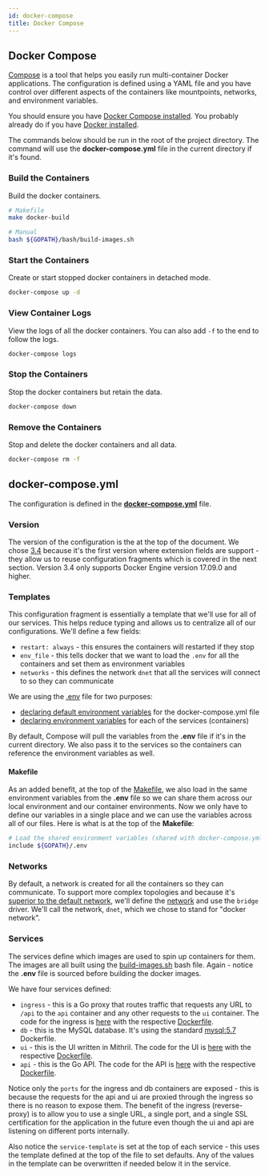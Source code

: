```yaml
---
id: docker-compose
title: Docker Compose
---
```


## Docker Compose

[Compose](https://docs.docker.com/compose/) is a tool that helps you easily run multi-container Docker applications. The configuration is defined using a YAML file and you have control over different aspects of the containers like mountpoints, networks, and environment variables.

You should ensure you have [Docker Compose installed](https://docs.docker.com/compose/install/). You probably already do if you have [Docker installed](https://www.docker.com/get-started).

The commands below should be run in the root of the project directory. The command will use the **docker-compose.yml** file in the current directory if it's found.

### Build the Containers

Build the docker containers.

```bash
# Makefile
make docker-build

# Manual
bash ${GOPATH}/bash/build-images.sh
```

### Start the Containers

Create or start stopped docker containers in detached mode.

```bash
docker-compose up -d
```

### View Container Logs

View the logs of all the docker containers. You can also add `-f` to the end to follow the logs.

```bash
docker-compose logs
```

### Stop the Containers

Stop the docker containers but retain the data.

```bash
docker-compose down
```

### Remove the Containers

Stop and delete the docker containers and all data.

```bash
docker-compose rm -f
```

## docker-compose.yml

The configuration is defined in the [**docker-compose.yml**](https://github.com/josephspurrier/gomithrilapp/blob/master/docker-compose.yml) file.

### Version

The version of the configuration is the at the top of the document. We chose [3.4](https://docs.docker.com/compose/compose-file/compose-versioning/#version-34) because it's the first version where extension fields are support - they allow us to reuse configuration fragments which is covered in the next section. Version 3.4 only supports Docker Engine version 17.09.0 and higher.

### Templates

This configuration fragment is essentially a template that we'll use for all of our services. This helps reduce typing and allows us to centralize all of our configurations. We'll define a few fields:

- `restart: always` - this ensures the containers will restarted if they stop
- `env_file` - this tells docker that we want to load the `.env` for all the containers and set them as environment variables
- `networks` - this defines the network `dnet` that all the services will connect to so they can communicate

We are using the [.env](https://github.com/josephspurrier/gomithrilapp/blob/master/.env) file for two purposes:
- [declaring default environment variables](https://docs.docker.com/compose/env-file/) for the docker-compose.yml file
- [declaring environment variables](https://docs.docker.com/compose/environment-variables/) for each of the services (containers)

By default, Compose will pull the variables from the **.env** file if it's in the current directory. We also pass it to the services so the containers can reference the environment variables as well.

#### Makefile

As an added benefit, at the top of the [Makefile](https://github.com/josephspurrier/gomithrilapp/blob/master/Makefile), we also load in the same environment variables from the **.env** file so we can share them across our local environment and our container environments. Now we only have to define our variables in a single place and we can use the variables across all of our files. Here is what is at the top of the **Makefile**:

```bash
# Load the shared environment variables (shared with docker-compose.yml).
include ${GOPATH}/.env
```

### Networks

By default, a network is created for all the containers so they can communicate. To support more complex topologies and because it's [superior to the default network](https://docs.docker.com/network/bridge/), we'll define the [network](https://docs.docker.com/compose/networking/) and use the `bridge` driver. We'll call the network, `dnet`, which we chose to stand for "docker network".

### Services

The services define which images are used to spin up containers for them. The images are all built using the [build-images.sh](https://github.com/josephspurrier/gomithrilapp/blob/master/bash/build-images.sh) bash file. Again - notice the **.env** file is sourced before building the docker images.

We have four services defined:

- `ingress` - this is a Go proxy that routes traffic that requests any URL to `/api` to the `api` container and any other requests to the `ui` container. The code for the ingress is [here](https://github.com/josephspurrier/gomithrilapp/blob/master/src/app/ingress/main.go) with the respective [Dockerfile](https://github.com/josephspurrier/gomithrilapp/blob/master/src/app/ingress/Dockerfile).
- `db` - this is the MySQL database. It's using the standard [mysql:5.7](https://hub.docker.com/_/mysql) Dockerfile.
- `ui` - this is the UI written in Mithril. The code for the UI is [here](https://github.com/josephspurrier/gomithrilapp/tree/master/src/app/ui) with the respective [Dockerfile](https://github.com/josephspurrier/gomithrilapp/tree/master/src/app/ui/Dockerfile).
- `api` - this is the Go API. The code for the API is [here](https://github.com/josephspurrier/gomithrilapp/tree/master/src/app/api) with the respective [Dockerfile](https://github.com/josephspurrier/gomithrilapp/tree/master/src/app/api/Dockerfile).

Notice only the `ports` for the ingress and db containers are exposed - this is because the requests for the api and ui are proxied through the ingress so there is no reason to expose them. The benefit of the ingress (reverse-proxy) is to allow you to use a single URL, a single port, and a single SSL certification for the application in the future even though the ui and api are listening on different ports internally.

Also notice the `service-template` is set at the top of each service - this uses the template defined at the top of the file to set defaults. Any of the values in the template can be overwritten if needed below it in the service.